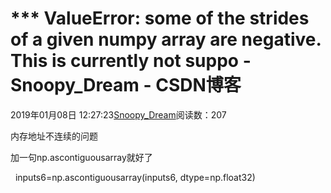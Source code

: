 # *** ValueError: some of the strides of a given numpy array are negative. This is currently not suppo - Snoopy_Dream - CSDN博客





2019年01月08日 12:27:23[Snoopy_Dream](https://me.csdn.net/e01528)阅读数：207








内存地址不连续的问题

加一句np.ascontiguousarray就好了

  inputs6=np.ascontiguousarray(inputs6, dtype=np.float32)



